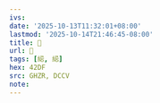 ```yaml
---
ivs:
date: '2025-10-13T11:32:01+08:00'
lastmod: '2025-10-14T21:46:45-08:00'
title: 󰫛
url: 󰫛
tags: [䋟, 䋟]
hex: 42DF
src: GHZR, DCCV
note:
---
```

